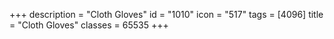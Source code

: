 +++
description = "Cloth Gloves"
id = "1010"
icon = "517"
tags = [4096]
title = "Cloth Gloves"
classes = 65535
+++
